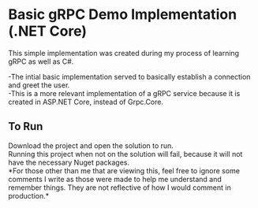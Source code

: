 # Basic gRPC Demo Implementation (.NET Core)
This simple implementation was created during my process of learning gRPC as well as C#.

-The intial basic implementation served to basically establish a connection and greet the user. <br/>
-This is a more relevant implementation of a gRPC service because it is created in ASP.NET Core, instead of Grpc.Core.

<h2>To Run</h2>
Download the project and open the solution to run. <br/>
Running this project when not on the solution will fail, because it will not have the necessary Nuget packages.

<br/>
*For those other than me that are viewing this, feel free to ignore some comments I write as those were made to help me understand and remember things. 
They are not reflective of how I would comment in production.*

